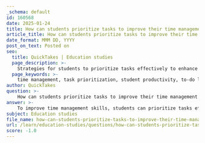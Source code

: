 ```yaml
---
_schema: default
id: 160568
date: 2025-01-24
title: How can students prioritize tasks to improve their time management skills?
article_title: How can students prioritize tasks to improve their time management skills?
date_format: MMM DD, YYYY
post_on_text: Posted on
seo:
  title: QuickTakes | Education studies
  page_description: >-
    Strategies for students to prioritize tasks effectively to enhance their time management skills, reduce stress, and improve academic performance.
  page_keywords: >-
    time management, task prioritization, student productivity, to-do list, structured schedule, Eisenhower Matrix, ABCDE method, Pomodoro Technique, MoSCoW method, study techniques
author: QuickTakes
question: >-
    How can students prioritize tasks to improve their time management skills?
answer: >-
    To improve time management skills, students can prioritize tasks effectively by employing several strategies and techniques. Here are some key methods to consider:\n\n1. **Create a To-Do List**: Start by compiling a comprehensive list of all tasks, assignments, and deadlines. This helps students visualize their responsibilities and ensures that nothing is overlooked. Regularly updating the list provides a sense of accomplishment as tasks are completed.\n\n2. **Establish a Structured Schedule**: Developing a structured schedule that includes class times, study sessions, and personal commitments allows students to allocate their time effectively. This structured approach helps balance academic responsibilities with personal life, reducing stress and enhancing productivity.\n\n3. **Prioritize Tasks**: Assess tasks based on urgency and importance. Techniques such as the **Eisenhower Matrix** can be particularly useful. This method categorizes tasks into four quadrants:\n   - **Urgent and Important**: Do these tasks first.\n   - **Important but Not Urgent**: Schedule these tasks.\n   - **Urgent but Not Important**: Delegate if possible.\n   - **Neither Urgent nor Important**: Eliminate or postpone these tasks.\n\n4. **Use the ABCDE Method**: Assign a letter value to each task:\n   - **A**: Highest priority\n   - **B**: Important but not urgent\n   - **C**: Nice to do\n   - **D**: Delegate\n   - **E**: Eliminate\n   This method helps in creating an ordered list of tasks based on their priority.\n\n5. **Break Work into Manageable Chunks**: Divide larger assignments into smaller, more manageable parts. This approach reduces overwhelm and allows students to focus on one piece at a time, making it easier to stay organized.\n\n6. **Implement Time Management Techniques**: Techniques such as the **Pomodoro Technique** (working in focused intervals followed by short breaks) can enhance productivity. Setting specific study goals and using timers can help students allocate their study time wisely.\n\n7. **Utilize the MoSCoW Method**: This method categorizes tasks into "Must-haves," "Should-haves," "Could-haves," and "Won't-haves," which is particularly useful for prioritizing requirements in project management.\n\nBy incorporating these strategies, students can effectively prioritize their tasks, leading to improved time management skills, reduced stress, and better academic performance.
subject: Education studies
file_name: how-can-students-prioritize-tasks-to-improve-their-time-management-skills.md
url: /learn/education-studies/questions/how-can-students-prioritize-tasks-to-improve-their-time-management-skills
score: -1.0
---
```


&nbsp;